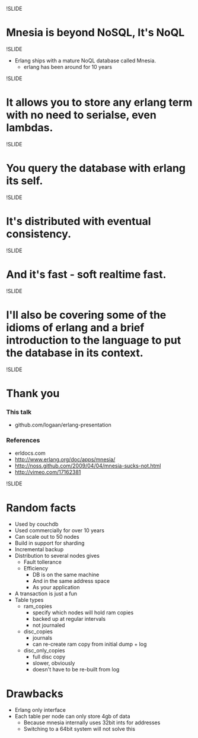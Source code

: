 !SLIDE

# Mnesia is beyond NoSQL, It's NoQL

!SLIDE
* Erlang ships with a mature NoQL database called Mnesia.
  * erlang has been around for 10 years

!SLIDE
# It allows you to store any erlang term with no need to serialse, even lambdas.

!SLIDE
# You query the database with erlang its self.

!SLIDE
# It's distributed with eventual consistency.

!SLIDE
# And it's fast - soft realtime fast.

!SLIDE
# I'll also be covering some of the idioms of erlang and a brief introduction to the language to put the database in its context.

!SLIDE

# Thank you

### This talk
* github.com/logaan/erlang-presentation

### References
* erldocs.com
* http://www.erlang.org/doc/apps/mnesia/
* http://noss.github.com/2009/04/04/mnesia-sucks-not.html
* http://vimeo.com/17162381

!SLIDE

# Random facts
* Used by couchdb
* Used commercially for over 10 years
* Can scale out to 50 nodes
* Build in support for sharding
* Incremental backup
* Distribution to several nodes gives
  * Fault tollerance
  * Efficiency
    * DB is on the same machine
    * And in the same address space
    * As your application
* A transaction is just a fun
* Table types
  * ram_copies
    * specify which nodes will hold ram copies
    * backed up at regular intervals
    * not journaled
  * disc_copies
    * journals
    * can re-create ram copy from initial dump + log
  * disc_only_copies
    * full disc copy
    * slower, obviously
    * doesn't have to be re-built from log

# Drawbacks
* Erlang only interface
* Each table per node can only store 4gb of data
  * Because mnesia internally uses 32bit ints for addresses
  * Switching to a 64bit system will not solve this

